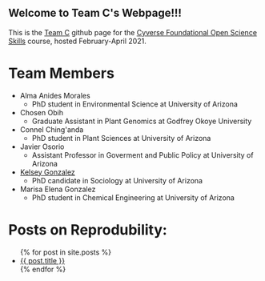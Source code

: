 ## Welcome to Team C's Webpage!!!


This is the [Team C](https://gzmarisa.github.io/TeamC) github page for the [Cyverse Foundational Open Science Skills](https://learning.cyverse.org/projects/foss/en/latest/index.html) course, hosted February-April 2021. 

# Team Members
- Alma Anides Morales
  - PhD student in Environmental Science at University of Arizona
- Chosen Obih
  - Graduate Assistant in Plant Genomics at Godfrey Okoye University
- Connel Ching'anda
  - PhD student in Plant Sciences at University of Arizona
- Javier Osorio
  - Assistant Professor in Goverment and Public Policy at University of Arizona
- [Kelsey Gonzalez](https://gzmarisa.github.io/TeamC/2021/03/31/kelseygonzalez.html)
  - PhD candidate in Sociology  at University of Arizona
- Marisa Elena Gonzalez
  - PhD student in Chemical Engineering at University of Arizona

# Posts on Reprodubility:
<ul>
  {% for post in site.posts %}
    <li>
      <a href="TeamC/{{ post.url }}">{{ post.title }}</a>
    </li>
  {% endfor %}
</ul>
